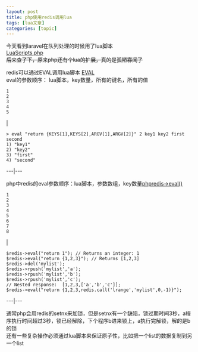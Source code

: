```yaml
---
layout: post
title: php使用redis调用lua 
tags: [lua文章]
categories: [topic]
---
```

今天看到laravel在队列处理的时候用了lua脚本  
[LuaScripts.php](https://github.com/laravel/framework/blob/5.8/src/Illuminate/Queue/LuaScripts.php)  
 ~~后来查了下，原来php还有个lua的扩展，真的是孤陋寡闻了~~

redis可以通过EVAL调用lua脚本 [EVAL](https://redis.io/commands/eval)  
eval的参数顺序： lua脚本，key数量，所有的键名，所有的值  

    
    
    1  
    2  
    3  
    4  
    5  
    

|

    
    
    > eval "return {KEYS[1],KEYS[2],ARGV[1],ARGV[2]}" 2 key1 key2 first second  
    1) "key1"  
    2) "key2"  
    3) "first"  
    4) "second"  
      
  
---|---  
  
php中redis的eval参数顺序：lua脚本，参数数组，key数量[phpredis->eval()](https://github.com/phpredis/phpredis/#eval)  

    
    
    1  
    2  
    3  
    4  
    5  
    6  
    7  
    8  
    

|

    
    
    $redis->eval("return 1"); // Returns an integer: 1  
    $redis->eval("return {1,2,3}"); // Returns [1,2,3]  
    $redis->del('mylist');  
    $redis->rpush('mylist','a');  
    $redis->rpush('mylist','b');  
    $redis->rpush('mylist','c');  
    // Nested response:  [1,2,3,['a','b','c']];  
    $redis->eval("return {1,2,3,redis.call('lrange','mylist',0,-1)}");  
      
  
---|---  
  
通常php会用redis的setnx来加锁，但是setnx有一个缺陷，锁过期时间3秒，a程序执行时间超过3秒，锁已经解除，下个程序b进来锁上，a执行完解锁，解的是b的锁  
还有一些复杂操作必须通过lua脚本来保证原子性，比如把一个list的数据复制到另一个list